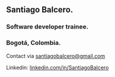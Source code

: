 ## Santiago Balcero.
### Software developer trainee.
### Bogotá, Colombia.

Contact via santiagobalcero@gmail.com

Linkedin: [linkedin.com/in/SantiagoBalcero](linkedin.com/in/SantiagoBalcero)
